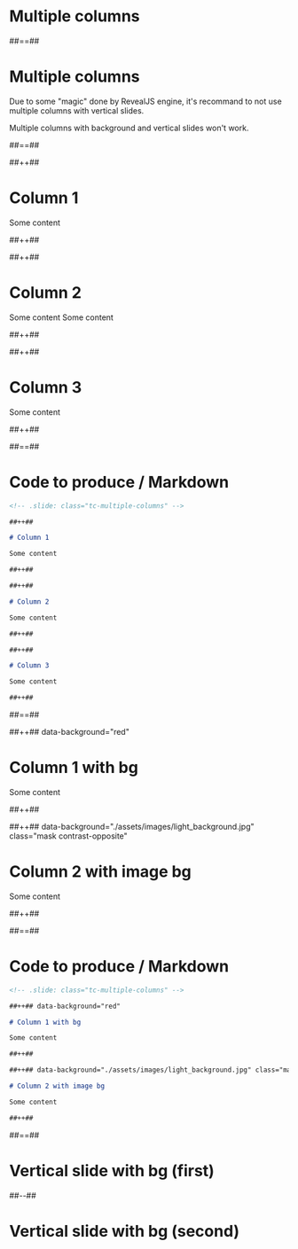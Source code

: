 <!-- .slide: class="transition" -->

# Multiple columns

##==##

# Multiple columns

Due to some "magic" done by RevealJS engine, it's recommand to not use multiple columns with vertical slides.

Multiple columns with background and vertical slides won't work.

##==##

<!-- .slide: class="tc-multiple-columns" -->

##++##

# Column 1

Some content <!-- .element: class="fragment"-->

##++##

##++##

# Column 2

Some content
Some content <!-- .element: class="fragment"-->

##++##

##++##

# Column 3

Some content

##++##

##==##

<!-- .slide: class="whith-code" -->

# Code to produce / Markdown

```markdown
<!-- .slide: class="tc-multiple-columns" -->

##++##

# Column 1

Some content

##++##

##++##

# Column 2

Some content

##++##

##++##

# Column 3

Some content

##++##
```

##==##

<!-- .slide: class="tc-multiple-columns" -->

##++## data-background="red"

# Column 1 with bg

Some content

##++##

##++## data-background="./assets/images/light_background.jpg" class="mask contrast-opposite"

# Column 2 with image bg

Some content

##++##

##==##

<!-- .slide: class="whith-code" -->

# Code to produce / Markdown

```markdown
<!-- .slide: class="tc-multiple-columns" -->

##++## data-background="red"

# Column 1 with bg

Some content

##++##

##++## data-background="./assets/images/light_background.jpg" class="mask"

# Column 2 with image bg

Some content

##++##
```

##==##

<!-- .slide: data-background="yellow" -->

# Vertical slide with bg (first)

##--##

<!-- .slide: data-background="green" -->

# Vertical slide with bg (second)
